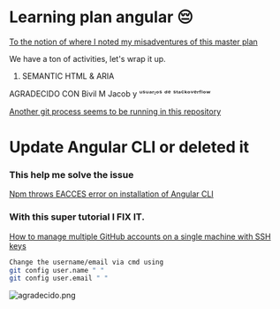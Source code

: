 # Learning plan angular 😔

[To the notion of where I noted my misadventures of this master plan](https://warp-pancake-fdf.notion.site/Roadmap-Angular-b8490e079d76429c84dd7e50dc957b26)

We have a ton of activities, let's wrap it up.

1. SEMANTIC HTML & ARIA

AGRADECIDO CON Bivil M Jacob y ᵘˢᵘᵃʳᶦᵒˢ ᵈᵉ ˢᵗᵃᶜᵏᵒᵛᵉʳᶠˡᵒʷ

[Another git process seems to be running in this repository](https://stackoverflow.com/questions/38004148/another-git-process-seems-to-be-running-in-this-repository)

# Update Angular CLI or deleted it

### This help me solve the issue

[Npm throws EACCES error on installation of Angular CLI](https://stackoverflow.com/questions/42042300/npm-throws-eacces-error-on-installation-of-angular-cli)

### With this super tutorial I FIX IT.

[How to manage multiple GitHub accounts on a single machine with SSH keys](https://www.freecodecamp.org/news/manage-multiple-github-accounts-the-ssh-way-2dadc30ccaca/)

```bash
Change the username/email via cmd using
git config user.name " "
git config user.email " "
```

![agradecido.png](https://pbs.twimg.com/media/FSVmSX9XEAIdBjZ.png)
